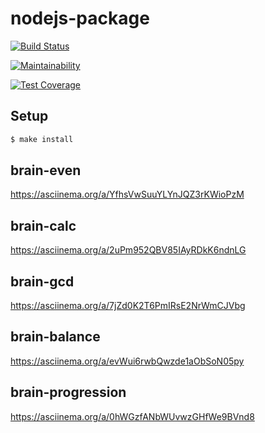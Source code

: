 # nodejs-package

[![Build Status](https://travis-ci.org/57Viktor57/project-lvl1-s328.svg?branch=master)](https://travis-ci.org/57Viktor57/project-lvl1-s328)

[![Maintainability](https://api.codeclimate.com/v1/badges/b5dc191f08c734cd1772/maintainability)](https://codeclimate.com/github/57Viktor57/project-lvl1-s328/maintainability)

[![Test Coverage](https://api.codeclimate.com/v1/badges/b5dc191f08c734cd1772/test_coverage)](https://codeclimate.com/github/57Viktor57/project-lvl1-s328/test_coverage)

## Setup

```sh
$ make install
```
## brain-even

https://asciinema.org/a/YfhsVwSuuYLYnJQZ3rKWioPzM

## brain-calc

https://asciinema.org/a/2uPm952QBV85IAyRDkK6ndnLG

## brain-gcd

https://asciinema.org/a/7jZd0K2T6PmIRsE2NrWmCJVbg

## brain-balance

https://asciinema.org/a/evWui6rwbQwzde1aObSoN05py

## brain-progression

https://asciinema.org/a/0hWGzfANbWUvwzGHfWe9BVnd8






